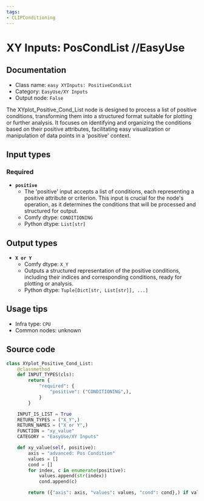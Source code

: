 ```yaml
---
tags:
- CLIPConditioning
---
```


# XY Inputs: PosCondList //EasyUse
## Documentation
- Class name: `easy XYInputs: PositiveCondList`
- Category: `EasyUse/XY Inputs`
- Output node: `False`

The XYplot_Positive_Cond_List node is designed to process a list of positive conditions, transforming them into a structured format suitable for plotting or further analysis. It focuses on identifying and organizing the conditions based on their positive attributes, facilitating easy visualization or manipulation of data points in a 'positive' context.
## Input types
### Required
- **`positive`**
    - The 'positive' input accepts a list of conditions, each representing a positive attribute or criterion. This input is crucial for the node's operation, as it determines the conditions that will be processed and structured for output.
    - Comfy dtype: `CONDITIONING`
    - Python dtype: `List[str]`
## Output types
- **`X or Y`**
    - Comfy dtype: `X_Y`
    - Outputs a structured representation of the positive conditions, including their indices and corresponding conditions, ready for plotting or analysis.
    - Python dtype: `Tuple[Dict[str, List[str]], ...]`
## Usage tips
- Infra type: `CPU`
- Common nodes: unknown


## Source code
```python
class XYplot_Positive_Cond_List:
    @classmethod
    def INPUT_TYPES(cls):
        return {
            "required": {
                "positive": ("CONDITIONING",),
            }
        }

    INPUT_IS_LIST = True
    RETURN_TYPES = ("X_Y",)
    RETURN_NAMES = ("X or Y",)
    FUNCTION = "xy_value"
    CATEGORY = "EasyUse/XY Inputs"

    def xy_value(self, positive):
        axis = "advanced: Pos Condition"
        values = []
        cond = []
        for index, c in enumerate(positive):
            values.append(str(index))
            cond.append(c)

        return ({"axis": axis, "values": values, "cond": cond},) if values is not None else (None,)

```
